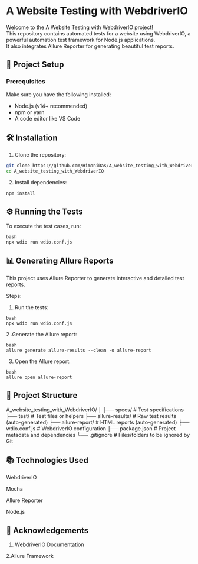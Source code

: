 # A Website Testing with WebdriverIO

Welcome to the A Website Testing with WebdriverIO project!  
This repository contains automated tests for a website using WebdriverIO, a powerful automation test framework for Node.js applications.  
It also integrates Allure Reporter for generating beautiful test reports.

## 🚀 Project Setup

### Prerequisites
Make sure you have the following installed:
- Node.js (v14+ recommended)
- npm or yarn
- A code editor like VS Code

## 🛠 Installation

1. Clone the repository:
```bash
git clone https://github.com/HimaniDas/A_website_testing_with_WebdriverIO.git
cd A_website_testing_with_WebdriverIO
```
2. Install dependencies:
```bash
npm install
```
## ⚙️ Running the Tests
To execute the test cases, run:
```
bash
npx wdio run wdio.conf.js
```
## 📊 Generating Allure Reports
This project uses Allure Reporter to generate interactive and detailed test reports.

Steps:
1. Run the tests:
```
bash
npx wdio run wdio.conf.js
```
2 .Generate the Allure report:
```
bash
allure generate allure-results --clean -o allure-report
```
3. Open the Allure report:
```
bash
allure open allure-report
```
## 📁 Project Structure
A_website_testing_with_WebdriverIO/
│
├── specs/                # Test specifications
├── test/                 # Test files or helpers
├── allure-results/       # Raw test results (auto-generated)
├── allure-report/        # HTML reports (auto-generated)
├── wdio.conf.js          # WebdriverIO configuration
├── package.json          # Project metadata and dependencies
└── .gitignore            # Files/folders to be ignored by Git

## 📚 Technologies Used
WebdriverIO

Mocha

Allure Reporter

Node.js

## 🙌 Acknowledgements
1. WebdriverIO Documentation

2.Allure Framework
